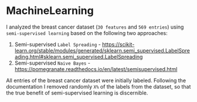 # MachineLearning

I analyzed the breast cancer dataset (`30 features` and `569 entries`) using `semi-supervised learning` based on the following two approaches:

1. Semi-supervised `Label Spreading` - https://scikit-learn.org/stable/modules/generated/sklearn.semi_supervised.LabelSpreading.html#sklearn.semi_supervised.LabelSpreading
2. Semi-supervised `Naive Bayes` - https://pomegranate.readthedocs.io/en/latest/semisupervised.html

All entries of the breast cancer dataset were initially labeled. Following the documentation I removed randomly `X%` of the labels from the dataset, so that the true benefit of semi-supervised learning is discernible.